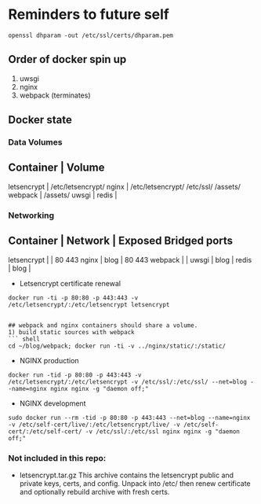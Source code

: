 # Reminders to future self

``` shell
openssl dhparam -out /etc/ssl/certs/dhparam.pem
```

## Order of docker spin up
1) uwsgi
2) nginx
3) webpack (terminates)



## Docker state
### Data Volumes
Container | Volume
------------------
letsencrypt | /etc/letsencrypt/
nginx | /etc/letsencrypt/ /etc/ssl/ /assets/
webpack | /assets/
uwsgi |
redis |

### Networking
Container | Network | Exposed Bridged ports
-------------------------------------------
letsencrypt | | 80 443
nginx | blog | 80 443
webpack | |
uwsgi | blog |
redis | blog |


* Letsencrypt certificate renewal
``` shell
docker run -ti -p 80:80 -p 443:443 -v /etc/letsencrypt/:/etc/letsencrypt letsencrypt


## webpack and nginx containers should share a volume.
1) build static sources with webpack
``` shell
cd ~/blog/webpack; docker run -ti -v ../nginx/static/:/static/
```



* NGINX production
``` shell
docker run -tid -p 80:80 -p 443:443 -v /etc/letsencrypt/:/etc/letsencrypt -v /etc/ssl/:/etc/ssl/ --net=blog --name=nginx nginx nginx -g "daemon off;"
```
* NGINX development
``` shell
sudo docker run --rm -tid -p 80:80 -p 443:443 --net=blog --name=nginx -v /etc/self-cert/live/:/etc/letsencrypt/live/ -v /etc/self-cert/:/etc/self-cert/ -v /etc/ssl/:/etc/ssl nginx nginx -g "daemon off;"
```

### Not included in this repo:
* letsencrypt.tar.gz
This archive contains the letsencrypt public and private keys, certs, and config. Unpack into /etc/ then renew certificate and optionally rebuild archive with fresh certs.

